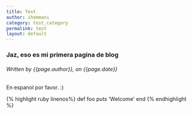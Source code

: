 ```yaml
---
title: Test
author: ihommani
category: test_category
permalink: test
layout: default
---
```


### Jaz, eso es mi primera pagina de blog

###### Written by {{page.author}}, on {{page.date}}

En espanol por favor. :)

{% highlight ruby linenos%}
def foo
  puts 'Welcome'
  end
{% endhighlight %}
